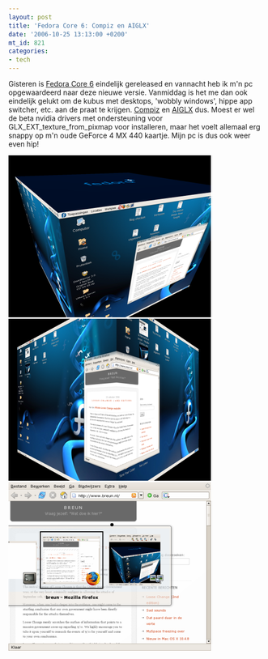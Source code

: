 ```yaml
---
layout: post
title: 'Fedora Core 6: Compiz en AIGLX'
date: '2006-10-25 13:13:00 +0200'
mt_id: 821
categories:
- tech
---
```

Gisteren is <a href="http://torrent.fedoraproject.org/">Fedora Core 6</a> eindelijk gereleased en vannacht heb ik m'n pc opgewaardeerd naar deze nieuwe versie. Vanmiddag is het me dan ook eindelijk gelukt om de kubus met desktops, 'wobbly windows', hippe app switcher, etc. aan de praat te krijgen. <a href="https://en.wikipedia.org/wiki/Compiz">Compiz</a> en <a href="https://en.wikipedia.org/wiki/AIGLX">AIGLX</a> dus. Moest er wel de beta nvidia drivers met ondersteuning voor GLX_EXT_texture_from_pixmap voor installeren, maar het voelt allemaal erg snappy op m'n oude GeForce 4 MX 440 kaartje. Mijn pc is dus ook weer even hip!

<img src="/images/Compiz1.png" width="400" height="320" alt="Kubus" />

<img src="/images/Compiz2.png" width="400" height="320" alt="Op het randje" />

<img src="/images/Compiz3.png" width="400" height="333" alt="Alt-Tab" />
